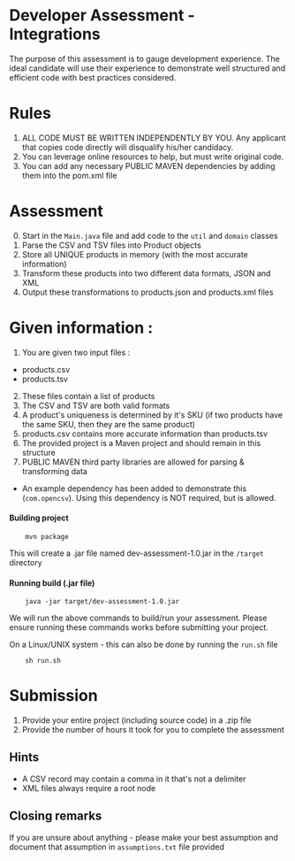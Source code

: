 # Developer Assessment - Integrations
The purpose of this assessment is to gauge development experience. The ideal candidate will use their experience to
demonstrate well structured and efficient code with best practices considered.


# Rules
1. ALL CODE MUST BE WRITTEN INDEPENDENTLY BY YOU. Any applicant that copies code directly will disqualify his/her candidacy. 
2. You can leverage online resources to help, but must write original code.
3. You can add any necessary PUBLIC MAVEN dependencies by adding them into the pom.xml file

# Assessment 
0. Start in the `Main.java` file and add code to the `util` and `domain` classes
1. Parse the CSV and TSV files into Product objects
2. Store all UNIQUE products in memory (with the most accurate information)
3. Transform these products into two different data formats, JSON and XML
4. Output these transformations to products.json and products.xml files


# Given information : 
1. You are given two input files : 
- products.csv
- products.tsv
2. These files contain a list of products
3. The CSV and TSV are both valid formats
4. A product's uniqueness is determined by it's SKU (if two products have the same SKU, then they are the same product)
5. products.csv contains more accurate information than products.tsv
6. The provided project is a Maven project and should remain in this structure
7. PUBLIC MAVEN third party libraries are allowed for parsing & transforming data 
- An example dependency has been added to demonstrate this (`com.opencsv`). Using this dependency is NOT required, but is allowed.


#### Building project
        
        mvn package

This will create a .jar file named dev-assessment-1.0.jar in the `/target` directory


#### Running build (.jar file)

        java -jar target/dev-assessment-1.0.jar

We will run the above commands to build/run your assessment. Please ensure running these commands works before submitting your project.

On a Linux/UNIX system - this can also be done by running the `run.sh` file

        sh run.sh


# Submission
1. Provide your entire project (including source code) in a .zip file
2. Provide the number of hours it took for you to complete the assessment


## Hints
- A CSV record may contain a comma in it that's not a delimiter 
- XML files always require a root node

## Closing remarks
If you are unsure about anything - please make your best assumption and document that assumption in `assumptions.txt` file provided
